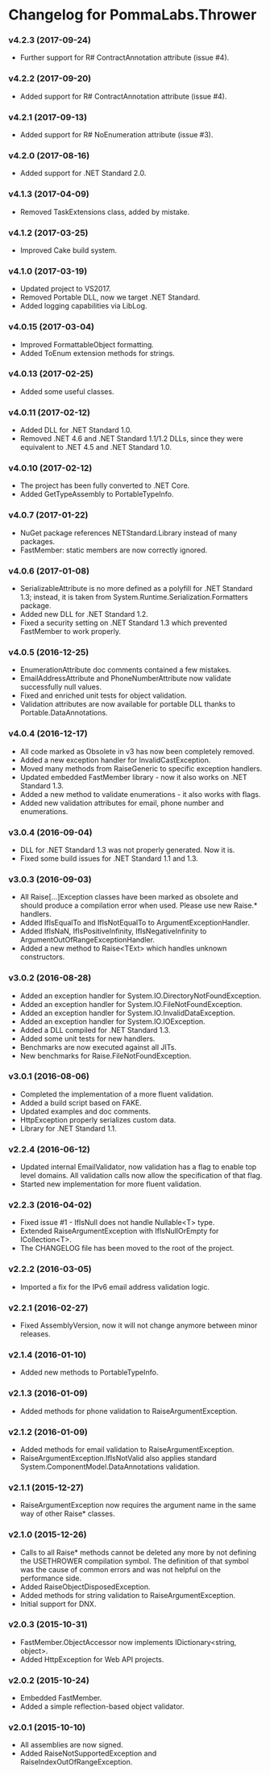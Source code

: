 # Changelog for PommaLabs.Thrower #

### v4.2.3 (2017-09-24)

* Further support for R# ContractAnnotation attribute (issue #4).

### v4.2.2 (2017-09-20)

* Added support for R# ContractAnnotation attribute (issue #4).

### v4.2.1 (2017-09-13)

* Added support for R# NoEnumeration attribute (issue #3).

### v4.2.0 (2017-08-16)

* Added support for .NET Standard 2.0.

### v4.1.3 (2017-04-09)

* Removed TaskExtensions class, added by mistake.

### v4.1.2 (2017-03-25)

* Improved Cake build system.

### v4.1.0 (2017-03-19)

* Updated project to VS2017.
* Removed Portable DLL, now we target .NET Standard.
* Added logging capabilities via LibLog.

### v4.0.15 (2017-03-04)

* Improved FormattableObject formatting.
* Added ToEnum extension methods for strings.

### v4.0.13 (2017-02-25)

* Added some useful classes.

### v4.0.11 (2017-02-12)

* Added DLL for .NET Standard 1.0.
* Removed .NET 4.6 and .NET Standard 1.1/1.2 DLLs, since they were equivalent to .NET 4.5 and .NET Standard 1.0.

### v4.0.10 (2017-02-12)

* The project has been fully converted to .NET Core.
* Added GetTypeAssembly to PortableTypeInfo.

### v4.0.7 (2017-01-22)

* NuGet package references NETStandard.Library instead of many packages.
* FastMember: static members are now correctly ignored.

### v4.0.6 (2017-01-08)

* SerializableAttribute is no more defined as a polyfill for .NET Standard 1.3; instead, it is taken from System.Runtime.Serialization.Formatters package.
* Added new DLL for .NET Standard 1.2.
* Fixed a security setting on .NET Standard 1.3 which prevented FastMember to work properly.

### v4.0.5 (2016-12-25)

* EnumerationAttribute doc comments contained a few mistakes.
* EmailAddressAttribute and PhoneNumberAttribute now validate successfully null values.
* Fixed and enriched unit tests for object validation. 
* Validation attributes are now available for portable DLL thanks to Portable.DataAnnotations.

### v4.0.4 (2016-12-17)

* All code marked as Obsolete in v3 has now been completely removed.
* Added a new exception handler for InvalidCastException.
* Moved many methods from RaiseGeneric to specific exception handlers.
* Updated embedded FastMember library - now it also works on .NET Standard 1.3.
* Added a new method to validate enumerations - it also works with flags.
* Added new validation attributes for email, phone number and enumerations.

### v3.0.4 (2016-09-04)

* DLL for .NET Standard 1.3 was not properly generated. Now it is.
* Fixed some build issues for .NET Standard 1.1 and 1.3.

### v3.0.3 (2016-09-03)

* All Raise[...]Exception classes have been marked as obsolete and should produce a compilation error when used. Please use new Raise.* handlers.
* Added IfIsEqualTo and IfIsNotEqualTo to ArgumentExceptionHandler.
* Added IfIsNaN, IfIsPositiveInfinity, IfIsNegativeInfinity to ArgumentOutOfRangeExceptionHandler.
* Added a new method to Raise&lt;TExt&gt; which handles unknown constructors.

### v3.0.2 (2016-08-28)

* Added an exception handler for System.IO.DirectoryNotFoundException.
* Added an exception handler for System.IO.FileNotFoundException.
* Added an exception handler for System.IO.InvalidDataException.
* Added an exception handler for System.IO.IOException.
* Added a DLL compiled for .NET Standard 1.3.
* Added some unit tests for new handlers.
* Benchmarks are now executed against all JITs.
* New benchmarks for Raise.FileNotFoundException.

### v3.0.1 (2016-08-06)

* Completed the implementation of a more fluent validation.
* Added a build script based on FAKE.
* Updated examples and doc comments.
* HttpException properly serializes custom data.
* Library for .NET Standard 1.1.

### v2.2.4 (2016-06-12)

* Updated internal EmailValidator, now validation has a flag to enable top level domains.
  All validation calls now allow the specification of that flag.
* Started new implementation for more fluent validation.

### v2.2.3 (2016-04-02)

* Fixed issue #1 - IfIsNull does not handle Nullable&lt;T&gt; type.
* Extended RaiseArgumentException with IfIsNullOrEmpty for ICollection&lt;T&gt;.
* The CHANGELOG file has been moved to the root of the project.

### v2.2.2 (2016-03-05)

* Imported a fix for the IPv6 email address validation logic.

### v2.2.1 (2016-02-27)

* Fixed AssemblyVersion, now it will not change anymore between minor releases.

### v2.1.4 (2016-01-10)

* Added new methods to PortableTypeInfo.

### v2.1.3 (2016-01-09)

* Added methods for phone validation to RaiseArgumentException.

### v2.1.2 (2016-01-09)

* Added methods for email validation to RaiseArgumentException.
* RaiseArgumentException.IfIsNotValid also applies standard System.ComponentModel.DataAnnotations validation.

### v2.1.1 (2015-12-27)

* RaiseArgumentException now requires the argument name in the same way of other Raise* classes.

### v2.1.0 (2015-12-26)

* Calls to all Raise* methods cannot be deleted any more by not defining the USETHROWER compilation symbol.
  The definition of that symbol was the cause of common errors and was not helpful on the performance side.
* Added RaiseObjectDisposedException.
* Added methods for string validation to RaiseArgumentException.
* Initial support for DNX.

### v2.0.3 (2015-10-31)

* FastMember.ObjectAccessor now implements IDictionary&lt;string, object&gt;.
* Added HttpException for Web API projects.

### v2.0.2 (2015-10-24)

* Embedded FastMember.
* Added a simple reflection-based object validator.

### v2.0.1 (2015-10-10)

* All assemblies are now signed.
* Added RaiseNotSupportedException and RaiseIndexOutOfRangeException.
